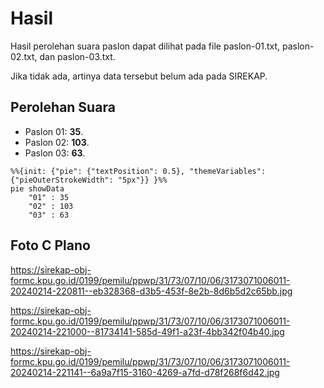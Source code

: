 # Hasil

Hasil perolehan suara paslon dapat dilihat pada file paslon-01.txt, paslon-02.txt, dan paslon-03.txt.

Jika tidak ada, artinya data tersebut belum ada pada SIREKAP.

## Perolehan Suara

 * Paslon 01: **35**.
 * Paslon 02: **103**.
 * Paslon 03: **63**.

```mermaid
%%{init: {"pie": {"textPosition": 0.5}, "themeVariables": {"pieOuterStrokeWidth": "5px"}} }%%
pie showData
    "01" : 35
    "02" : 103
    "03" : 63
```
## Foto C Plano

https://sirekap-obj-formc.kpu.go.id/0199/pemilu/ppwp/31/73/07/10/06/3173071006011-20240214-220811--eb328368-d3b5-453f-8e2b-8d6b5d2c65bb.jpg

https://sirekap-obj-formc.kpu.go.id/0199/pemilu/ppwp/31/73/07/10/06/3173071006011-20240214-221000--81734141-585d-49f1-a23f-4bb342f04b40.jpg

https://sirekap-obj-formc.kpu.go.id/0199/pemilu/ppwp/31/73/07/10/06/3173071006011-20240214-221141--6a9a7f15-3160-4269-a7fd-d78f268f6d42.jpg
